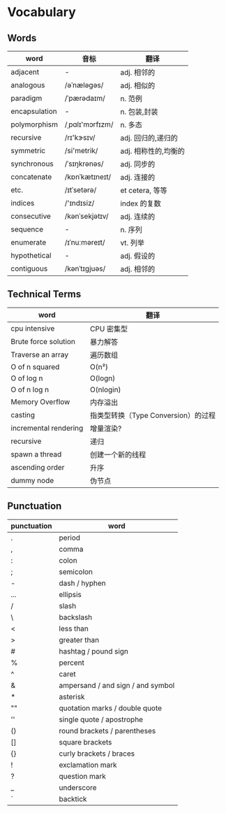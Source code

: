 # Vocabulary

## Words

| word          | 音标            | 翻译                 |
| ------------- | --------------- | -------------------- |
| adjacent      | -               | adj. 相邻的          |
| analogous     | /əˈnæləɡəs/     | adj. 相似的          |
| paradigm      | /ˈpærədaɪm/     | n. 范例              |
| encapsulation | -               | n. 包装,封装         |
| polymorphism  | /ˌpɑlɪ'mɔrfɪzm/ | n. 多态              |
| recursive     | /rɪ'kɝsɪv/      | adj. 回归的,递归的   |
| symmetric     | /si'metrik/     | adj. 相称性的,均衡的 |
| synchronous   | /ˈsɪŋkrənəs/    | adj. 同步的          |
| concatenate   | /kɒnˈkætɪneɪt/  | adj. 连接的          |
| etc.          | /ɪtˈsetərə/     | et cetera, 等等      |
| indices       | /'ɪndɪsiz/      | index 的复数         |
| consecutive   | /kənˈsekjətɪv/  | adj. 连续的          |
| sequence      | -               | n. 序列              |
| enumerate     | /ɪˈnuːməreɪt/   | vt. 列举             |
| hypothetical  | -               | adj. 假设的          |
| contiguous    | /kənˈtɪɡjuəs/   | adj. 相邻的          |

## Technical Terms

| word                  | 翻译                                |
| --------------------- | ----------------------------------- |
| cpu intensive         | CPU 密集型                          |
| Brute force solution  | 暴力解答                            |
| Traverse an array     | 遍历数组                            |
| O of n squared        | O(n²)                               |
| O of log n            | O(logn)                             |
| O of n log n          | O(nlogin)                           |
| Memory Overflow       | 内存溢出                            |
| casting               | 指类型转换（Type Conversion）的过程 |
| incremental rendering | 增量渲染?                           |
| recursive             | 递归                                |
| spawn a thread        | 创建一个新的线程                    |
| ascending order       | 升序                                |
| dummy node            | 伪节点                              |

## Punctuation

| punctuation | word                              |
| ----------- | --------------------------------- |
| .           | period                            |
| ,           | comma                             |
| :           | colon                             |
| ;           | semicolon                         |
| -           | dash / hyphen                     |
| ...         | ellipsis                          |
| /           | slash                             |
| \           | backslash                         |
| <           | less than                         |
| >           | greater than                      |
| #           | hashtag / pound sign              |
| %           | percent                           |
| ^           | caret                             |
| &           | ampersand / and sign / and symbol |
| \*          | asterisk                          |
| ""          | quotation marks / double quote    |
| ''          | single quote / apostrophe         |
| ()          | round brackets / parentheses      |
| []          | square brackets                   |
| {}          | curly brackets / braces           |
| !           | exclamation mark                  |
| ?           | question mark                     |
| \_          | underscore                        |
| `           | backtick                          |
